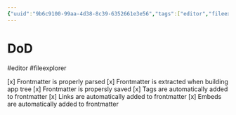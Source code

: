 ```yaml
---
{"uuid":"9b6c9100-99aa-4d38-8c39-6352661e3e56","tags":["editor","fileexplorer"],"embeds":[],"links":[],"todos":{"done":["Frontmatter is properly parsed","Frontmatter is extracted when building app tree","Frontmatter is propersly saved","Tags are automatically added to frontmatter","Links are automatically added to frontmatter","Embeds are automatically added to frontmatter"],"pending":[]}}
---
```

# DoD

#editor #fileexplorer

[x] Frontmatter is properly parsed
[x] Frontmatter is extracted when building app tree
[x] Frontmatter is propersly saved
[x] Tags are automatically added to frontmatter
[x] Links are automatically added to frontmatter
[x] Embeds are automatically added to frontmatter
